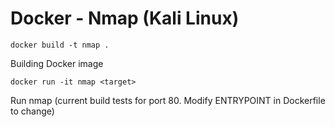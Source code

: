 # Docker - Nmap (Kali Linux)

```docker build -t nmap .```

Building Docker image

```docker run -it nmap <target>```

Run nmap (current build tests for port 80. Modify ENTRYPOINT in Dockerfile to change)
